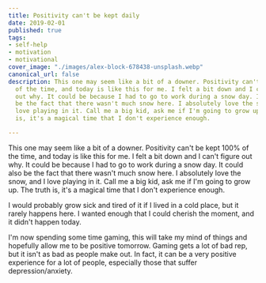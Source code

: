 ```yaml
---
title: Positivity can't be kept daily
date: 2019-02-01
published: true
tags:
- self-help
- motivation
- motivational
cover_image: "./images/alex-block-678438-unsplash.webp"
canonical_url: false
description: This one may seem like a bit of a downer. Positivity can't be kept 100%
  of the time, and today is like this for me. I felt a bit down and I can't figure
  out why. It could be because I had to go to work during a snow day. It could also
  be the fact that there wasn't much snow here. I absolutely love the snow, and I
  love playing in it. Call me a big kid, ask me if I'm going to grow up. The truth
  is, it's a magical time that I don't experience enough.

---
```

This one may seem like a bit of a downer. Positivity can't be kept 100% of the time, and today is like this for me. I felt a bit down and I can't figure out why. It could be because I had to go to work during a snow day. It could also be the fact that there wasn't much snow here. I absolutely love the snow, and I love playing in it. Call me a big kid, ask me if I'm going to grow up. The truth is, it's a magical time that I don't experience enough.

I would probably grow sick and tired of it if I lived in a cold place, but it rarely happens here. I wanted enough that I could cherish the moment, and it didn't happen today.

I'm now spending some time gaming, this will take my mind of things and hopefully allow me to be positive tomorrow. Gaming gets a lot of bad rep, but it isn't as bad as people make out. In fact, it can be a very positive experience for a lot of people, especially those that suffer depression/anxiety.